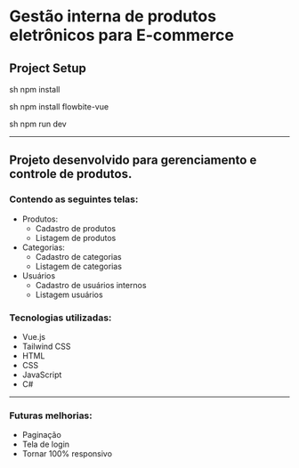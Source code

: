 # Gestão interna de produtos eletrônicos para E-commerce

## Project Setup
sh
npm install

sh
npm install flowbite-vue

sh
npm run dev

---
## Projeto desenvolvido para gerenciamento e controle de produtos.
### Contendo as seguintes telas: 
- Produtos:
  - Cadastro de produtos
  - Listagem de produtos
- Categorias:
  - Cadastro de categorias
  - Listagem de categorias
- Usuários
  - Cadastro de usuários internos
  - Listagem usuários

### Tecnologias utilizadas:
- Vue.js
- Tailwind CSS
- HTML
- CSS
- JavaScript
- C# 
---
### Futuras melhorias:
- Paginação
- Tela de login
- Tornar 100% responsivo
